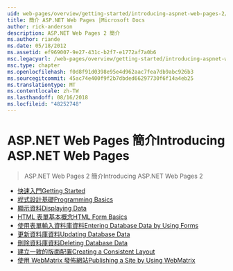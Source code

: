 ```yaml
---
uid: web-pages/overview/getting-started/introducing-aspnet-web-pages-2/index
title: 簡介 ASP.NET Web Pages |Microsoft Docs
author: rick-anderson
description: ASP.NET Web Pages 2 簡介
ms.author: riande
ms.date: 05/18/2012
ms.assetid: ef969007-9e27-431c-b2f7-e1772af7a0b6
msc.legacyurl: /web-pages/overview/getting-started/introducing-aspnet-web-pages-2
msc.type: chapter
ms.openlocfilehash: f0d8f91d0398e95e4d962aac7fea7db9abc926b3
ms.sourcegitcommit: 45ac74e400f9f2b7dbded66297730f6f14a4eb25
ms.translationtype: MT
ms.contentlocale: zh-TW
ms.lasthandoff: 08/16/2018
ms.locfileid: "48252748"
---
```

<a name="introducing-aspnet-web-pages"></a><span data-ttu-id="17810-103">ASP.NET Web Pages 簡介</span><span class="sxs-lookup"><span data-stu-id="17810-103">Introducing ASP.NET Web Pages</span></span>
====================
> <span data-ttu-id="17810-104">ASP.NET Web Pages 2 簡介</span><span class="sxs-lookup"><span data-stu-id="17810-104">Introducing ASP.NET Web Pages 2</span></span>


- [<span data-ttu-id="17810-105">快速入門</span><span class="sxs-lookup"><span data-stu-id="17810-105">Getting Started</span></span>](getting-started.md)
- [<span data-ttu-id="17810-106">程式設計基礎</span><span class="sxs-lookup"><span data-stu-id="17810-106">Programming Basics</span></span>](intro-to-web-pages-programming.md)
- [<span data-ttu-id="17810-107">顯示資料</span><span class="sxs-lookup"><span data-stu-id="17810-107">Displaying Data</span></span>](displaying-data.md)
- [<span data-ttu-id="17810-108">HTML 表單基本概念</span><span class="sxs-lookup"><span data-stu-id="17810-108">HTML Form Basics</span></span>](form-basics.md)
- [<span data-ttu-id="17810-109">使用表單輸入資料庫資料</span><span class="sxs-lookup"><span data-stu-id="17810-109">Entering Database Data by Using Forms</span></span>](entering-data.md)
- [<span data-ttu-id="17810-110">更新資料庫資料</span><span class="sxs-lookup"><span data-stu-id="17810-110">Updating Database Data</span></span>](updating-data.md)
- [<span data-ttu-id="17810-111">刪除資料庫資料</span><span class="sxs-lookup"><span data-stu-id="17810-111">Deleting Database Data</span></span>](deleting-data.md)
- [<span data-ttu-id="17810-112">建立一致的版面配置</span><span class="sxs-lookup"><span data-stu-id="17810-112">Creating a Consistent Layout</span></span>](layouts.md)
- [<span data-ttu-id="17810-113">使用 WebMatrix 發佈網站</span><span class="sxs-lookup"><span data-stu-id="17810-113">Publishing a Site by Using WebMatrix</span></span>](publishing.md)
